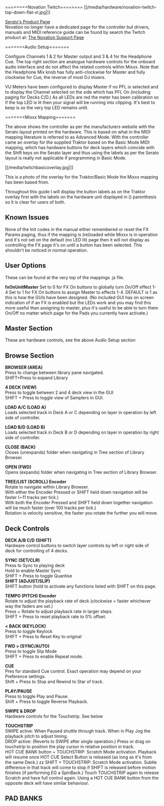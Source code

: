 \========Novation Twitch========
[[/media/hardware/novation-twitch-top-down-flat-xl.jpg|]]

[Serato's Product
Page](https://serato.com/dj/hardware/novation-twitch)  
Novation no longer have a dedicated page for the controller but drivers,
manuals and MIDI reference guide can be found by search the Twitch
product at: [The Novation Support
Page](https://customer.novationmusic.com/support/downloads?brand=Novation&product_by_range=485&download_type=all)

\=======Audio Setup=======

Configure Channels 1 & 2 for Master output and 3 & 4 for the Headphone
Cue. The top right section are analogue hardware controls for the
onboard audio interface and do not affect the related controls within
Mixxx. Note that the Headphone Mix knob has fully anti-clockwise for
Master and fully clockwise for Cue, the reverse of most DJ mixers.

VU Meters have been configured to display Master if no PFL is selected
and to display the Channel selected on the side which has PFL On
(including paging for Decks C/D.) As all LEDs are red the meter has been
calibration so if the top LED is lit then your signal will be running
into clipping. It's best to keep is so the very top LED remains unlit.

\=======Mixxx Mapping=======

The above shows the controller as per the manufacturers website with the
Serato layout printed on the hardware. This is based on what in the MIDI
mapping literature is referred to as Advanced Mode. With the controller
came an overlay for the supplied Traktor based on the Basic Mode MIDI
mapping, which has hardware buttons for deck layers which coincide with
the Shift keys on the Serato layer and thus using the labels as per the
Serato layout is really not applicable if programming in Basic Mode.

[[/media/twitchbasicoverlay.jpg|]]

This is a photo of the overlay for the Traktor/Basic Mode the Mixxx
mapping has been based from.

Throughout this guide I will display the button labels as on the Traktor
overlay first with the labels on the hardware unit displayed in ()
parenthesis so it is clear for users of both.

## Known Issues

None of the Init codes in the manual either remembered or reset the FX
Params paging, thus if the mapping is (re)loaded while Mixxx is in
operation and it's not set on the default (no LED lit) page then it will
not display as controlling the FX page it's on until a button has been
selected. This shouldn't be noticed in normal operation.

## User Options

These can be found at the very top of the mappings .js file.

**fxOnUnitMaster** Set to 0 for FX On buttons to globally turn On/Off
effect 1-4 Set to 1 for FX On buttons to assign Master to effects 1-4.
DEFAULT is 1 as this is how the GUIs have been designed. (No included
GUI has on screen indication of if an FX is enabled but the LEDs work
and you may find this more useful than assigning to master, plus it's
useful to be able to turn them On/Off no matter which page for the Pads
you currently have activate.)

## Master Section

These are hardware controls, see the above Audio Setup section

## Browse Section

**BROWSER (AREA)**  
Press to change between library pane navigated.  
SHIFT+Press to expand Library

**4 DECK (VIEW)**  
Press to toggle between 2 and 4 deck view in the GUI  
SHIFT + Press to toggle view of Samplers in GUI.

**LOAD A/C (LOAD A)**  
Loads selected track in Deck A or C depending on layer in operation by
left side of controller.

**LOAD B/D (LOAD B)**  
Loads selected track in Deck B or D depending on layer in operation by
right side of controller.

**CLOSE (BACK)**  
Closes (unexpands) folder when navigating in Tree section of Library
Browser.

**OPEN (FWD)**  
Opens (expands) folder when navigating in Tree section of Library
Browser.

**TREE/LIST (SCROLL) Encoder**  
Rotate to navigate within Library Browser.  
With either the Encoder Pressed or SHIFT held down navigation will be
faster (\~11 tracks per tick.)  
With both the Encoder Pressed and SHIFT held down together navigation
will be much faster (over 100 tracks per tick.)  
Rotation is velocity sensitive, the faster you rotate the further you
will move.

## Deck Controls

**DECK A/B C/D (SHIFT)**  
Hardware control buttons to switch layer controls by left or right side
of deck for controlling of 4 decks.

**SYNC (SET/CLR)**  
Press to Sync to playing deck  
Hold to enable Master Sync  
SHIFT + Press to toggle Quantise  
**SHIFT (ADJUST/SLIP)**  
SHIFT button (hold to activate any functions listed with SHIFT on this
page.

**TEMPO (PITCH) Encoder**  
Rotate to adjust the playback rate of deck (clockwise = faster whichever
way the faders are set.)  
Press + Rotate to adjust playback rate in larger steps.  
SHIFT + Press to reset playback rate to 0% offset.

**\< BACK (KEYLOCK)**  
Press to toggle Keylock  
SHIFT + Press to Reset Key to original

**FWD \> (SYNC/AUTO)**  
Press to toggle Slip Mode  
SHIFT + Press to enable Repeat mode.

**CUE**  
Pres for standard Cue control. Exact operation may depend on your
Preference settings.  
Shift + Press to Stop and Rewind to Star of track.

**PLAY/PAUSE**  
Press to toggle Play and Pause.  
Shift + Press to toggle Reverse Playback.

**SWIPE & DROP**  
Hardware controls for the Touchstrip. See below

**TOUCHSTRIP**  
SWIPE active: When Paused shuttle through track. When in Play Jog the
playback pitch to adjust timing.  
DROP active: (Reverts to SWIPE after single operation.) Press or drag on
touchstrip to position the play cursor in relative position in track.  
HOT CUE BANK button + TOUCHSTRIP: Scratch Mode activation. Playback will
resume once HOT CUE Select Button is released (as long as it's from the
same Deck.) zz SHIFT + TOUCHSTRIP: Scratch Mode activation. Subtle
difference in that track will come to stop if SHIFT is released before
motion finishes (if performing EG a SpinBack.) Touch TOUCHSTRIP again to
release Scratch and have full control again. Using a HOT CUE BANK button
from the opposite deck will have similar behaviour.

## PAD BANKS
